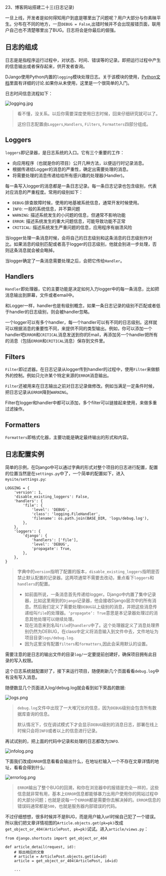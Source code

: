 23、博客网站搭建二十三(日志记录)

一旦上线，开发者是如何得知用户到底是哪里出了问题呢？用户大部分与你素昧平生。分布在不同的地方，一旦`DEBUG = False`,出错时候并不会出现报错页面，联用户自己也不清楚哪里出了BUG。日志将会是你最后的倔强。

## 日志的组成
日志是是指程序运行过程中，对状态、时间、错误等的记录。即把运行过程中产生的信息输出或者保存起来，供开发者查询。

DJango使用Python内置的`logging`模块处理日志。关于该模块的使用，[Python文档](https://docs.python.org/3/howto/logging.html)里面有详细的讨论.如果你从未使用，这里是一个很简单的入门。

日志时间信息流程如下：

![logging.jpg](picture23/logging.jpg)

> 看不懂，没关系。以后你需要深度使用日志时候，回来仔细研究就可以了。
> 
> 这份日志配置由`Loggers`,`Handlers`, `Filters`, `Formatters`四部分组成。

## Loggers
`loggers`即记录器，是日志系统的入口。它有三个重要的工作：

* 向应用程序（也就是你的项目）公开几种方法，以便运行时记录消息。
* 根据传递给Logger的消息的严重性，确定出需要处理的消息。
* 将需要处理的消息传递给给所有感兴趣的处理器(Handler)。

每一条写入logger的消息都是一条日志记录。每一条日志记录也包含级别，代表对应消息的严重程度。常用的级别如下：

* `DEBUG`:排查故障时候，使用的地基被系统信息，通常开发时候使用。
* `INFO`: 一般的系统信息，并不算问题
* `WARNING`: 描述系统发生的小问题的信息，但通常不影响功能
* `ERROR`: 描述系统发生的重大问题信息，可能导致功能不正常
* `CRITICAL`: 描述系统发生严重问题的信息，应用程序有崩溃风险

当logger处理一条消息时候，会将自己的日志级别和这条消息的日志级别作对比。如果消息的级别匹配或者高于logger的日志级别，他就会别进一步处理，否则这条消息就会被会略掉。

当logger确定了一条消息需要处理之后，会把它传给`Handler`。

## Handlers

`Handler`即处理器，它的主要功能是决定如何入力logger中的每一条消息，比如把消息输出到屏幕，文件或者email中。

和Logger一样，handler也是有级别概念，如果一条日志记录的级别不匹配或者低于handler的日志级别，则会被handler忽略。

一个logger可以有多个handler，每一个handler可以有不同的日志级别。这样就可以根据消息的重要性不同，来提供不同的类型输出。例如，你可以添加一个handler吧`ERROR`和`CRITICAL`消息发送到你的Email，再添加另一个handler把所有的消息（包括`ERROR`和`CRITICAL`消息）保存到文件里。

## Filters

`Filter`即过滤器。在日志记录从logger传到handler的过程中，使用`Filter`来做额外的控制。例如只允许某个特定来源的`ERROR`消息输出。

`Filter`还被用来在日志输出之前对日志记录做修改。例如当满足一定条件时候，把日志记录从`ERROR`降到`WARNING`。

Filter在logger和handler中都可以添加，多个filter可以链接起来使用，来做多重过滤操作。

## Formatters
`Formatters`即格式化器，主要功能是确定最终输出的形式和内容。

## 日志配置实例
简单的示例，在Django中可以通过字典的形式对整个项目的日志进行配置，配置的位置当然是在`settings.py`中了，一个简单的配置如下，进入`mysite/settings.py`:

```
LOGGING = {
    'version': 1,
    'disable_existing_loggers': False,
    'handlers': {
        'file': {
            'level': 'DEBUG',
            'class': 'logging.FileHandler',
            'filename': os.path.join(BASE_DIR, 'logs/debug.log'),
        },
    },
    'loggers': {
        'django': {
            'handlers': ['file'],
            'level': 'DEBUG',
            'propagate': True,
        },
    },
}
```
> 字典中的`version`指明了配置的版本，`disable_existing_loggers`指明是否禁止默认配置的记录器。这两项通常不需要去改动，重点看下`loggers`和`handlers`的配置。
> 
> * 如前面所说，一条消息首先传递给logger。Django中内置了集中记录器，比如这里用到的`Django`记录器，他会接收Django层次中的所有消息。然后我们定义了需要处理`DEBUG`以上级别的消息，并把这些消息传递给叫`file`的处理器。`‘propagate’: True`意思是本记录器处理过的消息其他处理可以继续处理。
> * 现在消息来到名叫`file`的`handlers`中了。这个处理器定义了消息处理界别仍然为DEBUG，在class中定义将消息输入到文件中去，文件地址为项目目录`logs/debug.log`.
> * 因为这里没有配置`filters`和`formatters`,因此会采用默认的设置。

需要注意的是日志的输出文件的目录`log/`一定要提前创建好，确保项目拥有此目录的写入权限。

这个日志系统就配置好了，接下来运行项目，随便刷新几个页面看看`debug.log`中有没有写入消息。

随便数显几个页面进入log/debug.log就会看到如下荣昌的数据:

![logs.png](picture23/logs.png)

>`debug.log`文件中出现了一大堆冗长的信息，因为`DEBUG`级别会包含所有数据库查询的信息。
>
>默认情况下，仅在调试模式下才会显示`DEBUG`级别的消息日志，部署在线上时候只会将`INFO`或者以上的信息进行记录。


再试试别的，把上面的代码中记录和处理的日志都改为`INFO`.

![infolog.png](picture23/infolog.png)

下面我们改成`ERROR`信息看看会输出什么，在地址栏输入一个不存在文章详情的地址，看看会得到什么:

![errorlog.png](picture23/errorlog.png)

> `ERROR`输出了整个BUG的回溯，和你在浏览器中的报错是完全一样的，这些信息就非常有用，基本上`ERROR`信息都能够暴力出用户使用你的网站过程中的大部分问题；也就是说每一个`ERROR`都是需要你去解决掉的。`ERROR`信息的错误码通常都是`500`，也就是服务器内部错误的代码。

不过仔细想想，很多时候并不是BUG，而是用户输入url时候自己犯了一个错误。所以我们把文章详情视图的`Article.objects.get(pk=pk)`改成`get_object_or_404(ArticlePost, pk=pk)`试试。进入`article/views.py`：

```
from django.shortcuts import get_object_or_404

def article_detail(request, id):
    # 取出相应的文章
    # article = ArticlePost.objects.get(id=id)
    article = get_object_or_404(ArticlePost, id=id)

    ...
```
